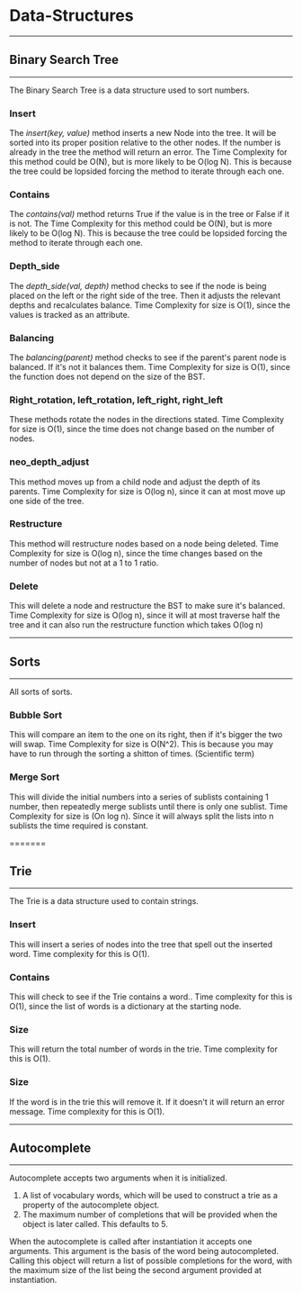 # Data-Structures




------------------
## Binary Search Tree
-------------------
The Binary Search Tree is a data structure used to sort numbers.

### Insert
The *insert(key, value)* method inserts a new Node into the tree. It will be sorted into its proper position relative to the other nodes. If the number is already in the tree the method will return an error.
The Time Complexity for this method could be O(N), but is more likely to be O(log N). This is because the tree could be lopsided forcing the method to iterate through each one.

### Contains
The *contains(val)* method returns True if the value is in the tree or False if it is not.
The Time Complexity for this method could be O(N), but is more likely to be O(log N). This is because the tree could be lopsided forcing the method to iterate through each one.

### Depth_side
The *depth_side(val, depth)* method checks to see if the node is being placed on the left or the right side of the tree. Then it adjusts the relevant depths and recalculates balance.
Time Complexity for size is O(1), since the values is tracked as an attribute.

### Balancing
The *balancing(parent)* method checks to see if the parent's parent node is balanced. If it's not it balances them.
Time Complexity for size is O(1), since the function does not depend on the size of the BST.

### Right_rotation, left_rotation, left_right, right_left
These methods rotate the nodes in the directions stated.
Time Complexity for size is O(1), since the time does not change based on the number of nodes.

### neo_depth_adjust
This method moves up from a child node and adjust the depth of its parents.
Time Complexity for size is O(log n), since it can at most move up one side of the tree.

### Restructure
This method will restructure nodes based on a node being deleted.
Time Complexity for size is O(log n), since the time changes based on the number of nodes but not at a 1 to 1 ratio.

### Delete
This will delete a node and restructure the BST to make sure it's balanced.
Time Complexity for size is O(log n), since it will at most traverse half the tree and it can also run the restructure function which takes O(log n)

------------------
## Sorts
-------------------
All sorts of sorts.

### Bubble Sort
This will compare an item to the one on its right, then if it's bigger the two will swap.
Time Complexity for size is O(N^2). This is because you may have to run through the sorting a shitton of times. (Scientific term)

### Merge Sort
This will divide the initial numbers into a series of sublists containing 1 number, then repeatedly merge sublists until there is only one sublist.
Time Complexity for size is (On log n). Since it will always split the lists into n sublists the time required is constant.

=======
## Trie
-------------------
The Trie is a data structure used to contain strings.

### Insert
This will insert a series of nodes into the tree that spell out the inserted word.
Time complexity for this is O(1).

### Contains
This will check to see if the Trie contains a word..
Time complexity for this is O(1), since the list of words is a dictionary at the starting node.

### Size
This will return the total number of words in the trie.
Time complexity for this is O(1).

### Size
If the word is in the trie this will remove it. If it doesn't it will return an error message.
Time complexity for this is O(1).

------------------
## Autocomplete
-------------------
Autocomplete accepts two arguments when it is initialized.
1) A list of vocabulary words, which will be used to construct a trie as a property of the autocomplete object.
2) The maximum number of completions that will be provided when the object is later called. This defaults to 5.

When the autocomplete is called after instantiation it accepts one arguments.
This argument is the basis of the word being autocompleted.
Calling this object will return a list of possible completions for the word, 
    with the maximum size of the list being the second argument provided at instantiation.

